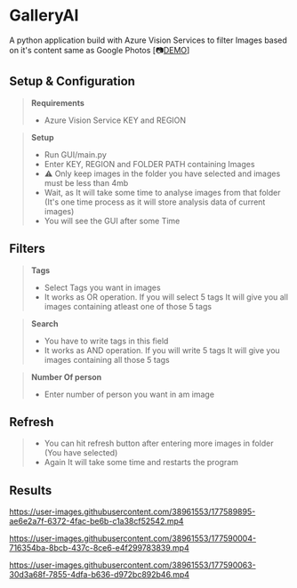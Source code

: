 # GalleryAI
A python application build with Azure Vision Services to filter Images based on it's content same as Google Photos [:camera:[DEMO](https://github.com/riddhesh-jangid/GalleryAI#results)] 

## Setup & Configuration

> **Requirements**
> - Azure Vision Service KEY and REGION

> **Setup**
> - Run GUI/main.py
> - Enter KEY, REGION and FOLDER PATH containing Images
> - :warning: Only keep images in the folder you have selected and images must be less than 4mb
> - Wait, as It will take some time to analyse images from that folder (It's one time process as it will store analysis data of current images)
> - You will see the GUI after some Time

## Filters
> **Tags**
> - Select Tags you want in images
> - It works as OR operation. If you will select 5 tags It will give you all images containing atleast one of those 5 tags

> **Search**
> - You have to write tags in this field 
> - It works as AND operation. If you will write 5 tags It will give you images containing all those 5 tags

> **Number Of person**
> - Enter number of person you want in am image

## Refresh

> - You can hit refresh button after entering more images in folder (You have selected)
> - Again It will take some time and restarts the program

## Results


https://user-images.githubusercontent.com/38961553/177589895-ae6e2a7f-6372-4fac-be6b-c1a38cf52542.mp4



https://user-images.githubusercontent.com/38961553/177590004-716354ba-8bcb-437c-8ce6-e4f299783839.mp4



https://user-images.githubusercontent.com/38961553/177590063-30d3a68f-7855-4dfa-b636-d972bc892b46.mp4




